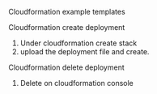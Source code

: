 Cloudformation example templates

Cloudformation create deployment
1. Under cloudformation create stack
2. upload the deployment file and create. 

Cloudformation delete deployment
1. Delete on cloudformation console
